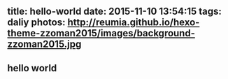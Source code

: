 title: hello-world
date: 2015-11-10 13:54:15
tags: daliy
photos: http://reumia.github.io/hexo-theme-zzoman2015/images/background-zzoman2015.jpg
---
## hello world
